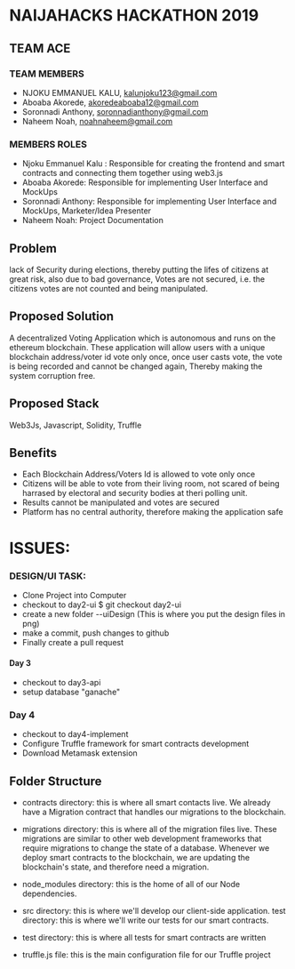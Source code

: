 # NAIJAHACKS HACKATHON 2019

## TEAM ACE

### TEAM MEMBERS

- NJOKU EMMANUEL KALU, kalunjoku123@gmail.com
- Aboaba Akorede, akoredeaboaba12@gmail.com
- Soronnadi Anthony, soronnadianthony@gmail.com
- Naheem Noah, noahnaheem@gmail.com

### MEMBERS ROLES

- Njoku Emmanuel Kalu : Responsible for creating the frontend and smart contracts and connecting them together using web3.js
- Aboaba Akorede: Responsible for implementing User Interface and MockUps
- Soronnadi Anthony: Responsible for implementing User Interface and MockUps, Marketer/Idea Presenter
- Naheem Noah: Project Documentation

## Problem

lack of Security during elections, thereby putting the lifes of citizens at great risk, also due to bad governance, Votes are not secured, i.e. the citizens votes are not counted and being manipulated.

## Proposed Solution

A decentralized Voting Application which is autonomous and runs on the ethereum blockchain. These application will allow users with a unique blockchain address/voter id vote only once, once user casts vote, the vote is being recorded and cannot be changed again, Thereby making the system corruption free.

## Proposed Stack

Web3Js, Javascript, Solidity, Truffle

## Benefits

- Each Blockchain Address/Voters Id is allowed to vote only once
- Citizens will be able to vote from their living room, not scared of being harrased by electoral and security bodies at theri polling unit.
- Results cannot be manipulated and votes are secured
- Platform has no central authority, therefore making the application safe

# ISSUES:

### DESIGN/UI TASK:

- Clone Project into Computer
- checkout to day2-ui \$ git checkout day2-ui
- create a new folder --uiDesign (This is where you put the design files in png)
- make a commit, push changes to github
- Finally create a pull request

#### Day 3

- checkout to day3-api
- setup database "ganache"

### Day 4

- checkout to day4-implement
- Configure Truffle framework for smart contracts development
- Download Metamask extension

## Folder Structure

- contracts directory: this is where all smart contacts live. We already have a Migration contract that handles our migrations to the blockchain.

- migrations directory: this is where all of the migration files live. These migrations are similar to other web development frameworks that require migrations to change the state of a database. Whenever we deploy smart contracts to the blockchain, we are updating the blockchain's state, and therefore need a migration.

- node_modules directory: this is the home of all of our Node dependencies.

- src directory: this is where we'll develop our client-side application.
  test directory: this is where we'll write our tests for our smart contracts.

- test directory: this is where all tests for smart contracts are written

- truffle.js file: this is the main configuration file for our Truffle project

